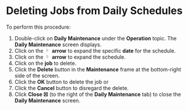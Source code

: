 # Deleting Jobs from Daily Schedules

To perform this procedure:

1. Double-click on **Daily Maintenance** under the **Operation** topic.
    The **Daily Maintenance** screen displays.
2. Click on the ![Expand](../../../Resources/Images/EM/EMarrowtoexpand.png)
    **arrow** to expand the specific **date** for the schedule.
3. Click on the ![Expand](../../../Resources/Images/EM/EMarrowtoexpand.png)
    **arrow** to expand the schedule.
4. Click on the **job** to delete.
5. Click the **Delete** button in the **Maintenance** frame at the
    bottom-right side of the screen.
6. Click the **OK** button to delete the job or
7. Click the **Cancel** button to disregard the delete.
8. Click **Close ☒** (to the right of the **Daily Maintenance** tab) to
    close the **Daily Maintenance** screen.
